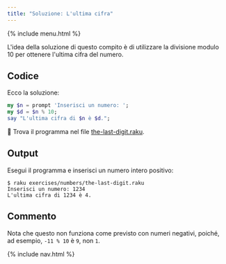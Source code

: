```yaml
---
title: "Soluzione: L'ultima cifra"
---
```


{% include menu.html %}

L'idea della soluzione di questo compito è di utilizzare la divisione modulo 10 per ottenere l'ultima cifra del numero.

## Codice

Ecco la soluzione:

```raku
my $n = prompt 'Inserisci un numero: ';
my $d = $n % 10;
say "L'ultima cifra di $n è $d.";
```

🦋 Trova il programma nel file [the-last-digit.raku](https://github.com/ash/raku-course/blob/master/exercises/numbers/the-last-digit.raku).

## Output

Esegui il programma e inserisci un numero intero positivo:

```console
$ raku exercises/numbers/the-last-digit.raku
Inserisci un numero: 1234
L'ultima cifra di 1234 è 4.
```

## Commento

Nota che questo non funziona come previsto con numeri negativi, poiché, ad esempio, `-11 % 10` è `9`, non `1`.

{% include nav.html %}